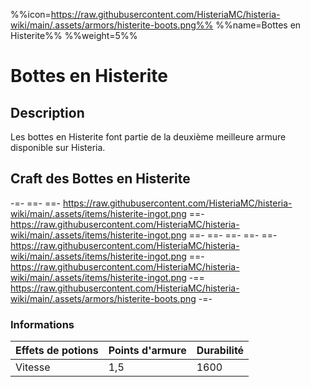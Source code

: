 %%icon=https://raw.githubusercontent.com/HisteriaMC/histeria-wiki/main/.assets/armors/histerite-boots.png%%
%%name=Bottes en Histerite%%
%%weight=5%%
# Bottes en Histerite

## Description
Les bottes en Histerite font partie de la deuxième meilleure armure disponible sur Histeria.

## Craft des Bottes en Histerite
-=-
 ==- 
 ==- https://raw.githubusercontent.com/HisteriaMC/histeria-wiki/main/.assets/items/histerite-ingot.png
 ==- https://raw.githubusercontent.com/HisteriaMC/histeria-wiki/main/.assets/items/histerite-ingot.png
 ==- 
 ==- 
 ==- 
 ==- 
 ==- https://raw.githubusercontent.com/HisteriaMC/histeria-wiki/main/.assets/items/histerite-ingot.png
 ==- https://raw.githubusercontent.com/HisteriaMC/histeria-wiki/main/.assets/items/histerite-ingot.png
 -== https://raw.githubusercontent.com/HisteriaMC/histeria-wiki/main/.assets/armors/histerite-boots.png
-=-

### Informations
| Effets de potions | Points d'armure | Durabilité |
| ----------------- |-----------------|------------|
| Vitesse | 1,5 | 1600 |
